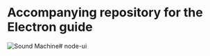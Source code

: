 # Accompanying repository for the Electron guide

![Sound Machine](https://rawgithub.com/bojzi/sound-machine/master/sketch/sound-machine.png)# node-ui
